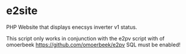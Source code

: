 # e2site
PHP Website that displays enecsys inverter v1 status.

This script only works in conjunction with the e2pv
script with of omoerbeek https://github.com/omoerbeek/e2pv
SQL must be enabled!
